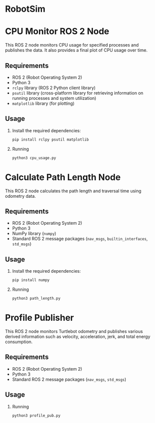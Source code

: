 # RobotSim

# CPU Monitor ROS 2 Node

This ROS 2 node monitors CPU usage for specified processes and publishes the data. It also provides a final plot of CPU usage over time.

## Requirements

- ROS 2 (Robot Operating System 2)
- Python 3
- `rclpy` library (ROS 2 Python client library)
- `psutil` library (cross-platform library for retrieving information on running processes and system utilization)
- `matplotlib` library (for plotting)

## Usage

1. Install the required dependencies:

   ```bash
   pip install rclpy psutil matplotlib
   ```
2. Running
    ```
    python3 cpu_usage.py
    ```

# Calculate Path Length Node

This ROS 2 node calculates the path length and traversal time using odometry data.

## Requirements

- ROS 2 (Robot Operating System 2)
- Python 3
- NumPy library (`numpy`)
- Standard ROS 2 message packages (`nav_msgs`, `builtin_interfaces`, `std_msgs`)

## Usage

1. Install the required dependencies:

   ```bash
   pip install numpy
   ```
2. Running
    ```
    python3 path_length.py
    ```


# Profile Publisher

This ROS 2 node monitors Turtlebot odometry and publishes various derived information such as velocity, acceleration, jerk, and total energy consumption.

## Requirements

- ROS 2 (Robot Operating System 2)
- Python 3
- Standard ROS 2 message packages (`nav_msgs`, `std_msgs`)


## Usage

1. Running
    ```
    python3 profile_pub.py
    ```



